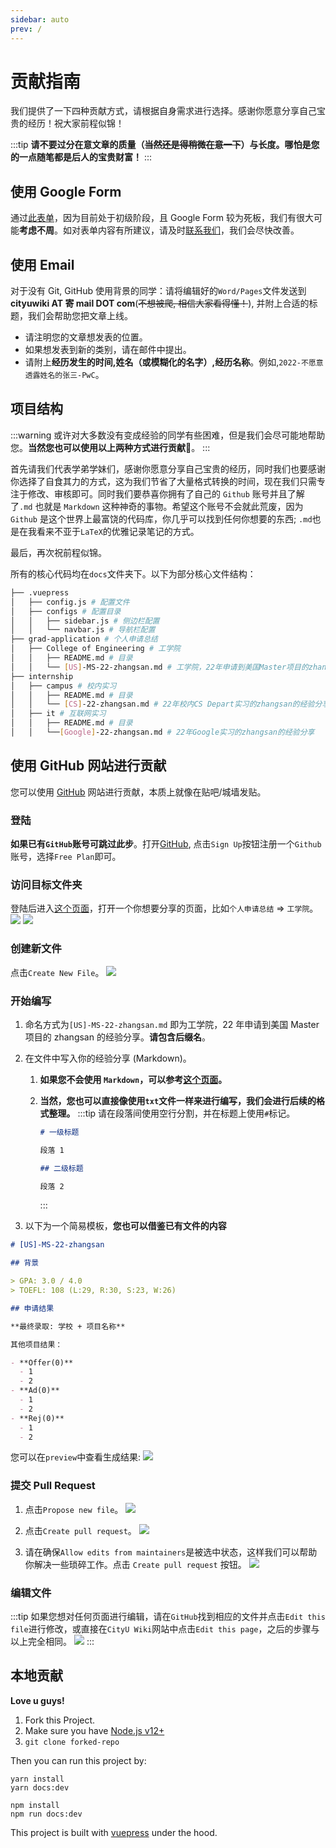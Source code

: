 ```yaml
---
sidebar: auto
prev: /
---
```


# 贡献指南

我们提供了一下四种贡献方式，请根据自身需求进行选择。感谢你愿意分享自己宝贵的经历！祝大家前程似锦！

:::tip
**请不要过分在意文章的质量（~~当然还是得稍微在意一下~~）与长度。哪怕是您的一点随笔都是后人的宝贵财富！**
:::

## 使用 Google Form <Badge type="tip" text="Easy" vertical="top" />

通过[此表单](https://forms.gle/6KzthXnnAgh3Ckx98)，因为目前处于初级阶段，且 Google Form 较为死板，我们有很大可能**考虑不周**。如对表单内容有所建议，请及时[联系我们](./feedback.md)，我们会尽快改善。

## 使用 Email <Badge type="tip" text="Easy" vertical="top" />

对于没有 Git, GitHub 使用背景的同学：请将编辑好的`Word/Pages`文件发送到**cityuwiki AT 寄 mail DOT com**(~~不想被爬, 相信大家看得懂！~~), 并附上合适的标题，我们会帮助您把文章上线。

- 请注明您的文章想发表的位置。
- 如果想发表到新的类别，请在邮件中提出。
- 请附上**经历发生的时间,姓名（或模糊化的名字）,经历名称**。例如,`2022-不愿意透露姓名的张三-PwC`。

## 项目结构

:::warning
或许对大多数没有变成经验的同学有些困难，但是我们会尽可能地帮助您。**当然您也可以使用以上两种方式进行贡献**:tada:。
:::

首先请我们代表学弟学妹们，感谢你愿意分享自己宝贵的经历，同时我们也要感谢你选择了自食其力的方式，这为我们节省了大量格式转换的时间，现在我们只需专注于修改、审核即可。同时我们要恭喜你拥有了自己的 `Github` 账号并且了解了`.md` 也就是 `Markdown` 这种神奇的事物。希望这个账号不会就此荒废，因为 `Github` 是这个世界上最富饶的代码库，你几乎可以找到任何你想要的东西; `.md`也是在我看来不亚于`LaTeX`的优雅记录笔记的方式。

最后，再次祝前程似锦。

所有的核心代码均在`docs`文件夹下。以下为部分核心文件结构：

```sh
├── .vuepress
│   ├── config.js # 配置文件
│   ├── configs # 配置目录
│   │   ├── sidebar.js # 侧边栏配置
│   │   └── navbar.js # 导航栏配置
├── grad-application # 个人申请总结
│   ├── College of Engineering # 工学院
│   │   ├── README.md # 目录
│   │   └── [US]-MS-22-zhangsan.md # 工学院，22年申请到美国Master项目的zhangsan的经验分享
├── internship
│   ├── campus # 校内实习
│   │   ├── README.md # 目录
│   │   └── [CS]-22-zhangsan.md # 22年校内CS Depart实习的zhangsan的经验分享
│   ├── it # 互联网实习
│   │   ├── README.md # 目录
│   │   └──[Google]-22-zhangsan.md # 22年Google实习的zhangsan的经验分享

```

## 使用 GitHub 网站进行贡献 <Badge type="warning" text="Medium" vertical="top" />

您可以使用 [GitHub](https://github.com) 网站进行贡献，本质上就像在贴吧/城墙发贴。

### 登陆

**如果已有`GitHub`账号可跳过此步**。打开[GitHub](https://github.com/), 点击`Sign Up`按钮注册一个`Github`账号，选择`Free Plan`即可。

### 访问目标文件夹

登陆后进入[这个页面](https://github.com/FyisFe/CityU-Wiki/tree/main/docs)，打开一个你想要分享的页面，比如`个人申请总结` => `工学院`。
![](./images/contribute-main.jpg)
![](./images/contribute-ceng.jpg)

### 创建新文件

点击`Create New File`。
![](./images/contribute-new-file.jpg)

### 开始编写

1.  命名方式为`[US]-MS-22-zhangsan.md` 即为工学院，22 年申请到美国 Master 项目的 zhangsan 的经验分享。**请包含后缀名**。
2.  在文件中写入你的经验分享 (Markdown)。

    1. **如果您不会使用 `Markdown`，可以参考[这个页面](https://www.runoob.com/markdown/md-tutorial.html)。**
    2. **当然，您也可以直接像使用`txt`文件一样来进行编写，我们会进行后续的格式整理。**
       :::tip
       请在段落间使用空行分割，并在标题上使用`#`标记。

       ```md
       # 一级标题

       段落 1

       ## 二级标题

       段落 2
       ```

       :::

3.  以下为一个简易模板，**您也可以借鉴已有文件的内容**

```md
# [US]-MS-22-zhangsan

## 背景

> GPA: 3.0 / 4.0
> TOEFL: 108 (L:29, R:30, S:23, W:26)

## 申请结果

**最终录取: 学校 + 项目名称**

其他项目结果：

- **Offer(0)**
  - 1
  - 2
- **Ad(0)**
  - 1
  - 2
- **Rej(0)**
  - 1
  - 2
```

您可以在`preview`中查看生成结果:
![](./images/contribute-preview.jpg)

### 提交 Pull Request

1. 点击`Propose new file`。
   ![](./images/contribute-propose.jpg)

2. 点击`Create pull request`。
   ![](./images/contribute-pr.jpg)

3. 请在确保`Allow edits from maintainers`是被选中状态，这样我们可以帮助你解决一些琐碎工作。点击 `Create pull request` 按钮。
   ![](./images/contribute-submit.jpg)

### 编辑文件

:::tip
如果您想对任何页面进行编辑，请在`GitHub`找到相应的文件并点击`Edit this file`进行修改，或直接在`CityU Wiki`网站中点击`Edit this page`，之后的步骤与以上完全相同。
![](./images/contribute-edit.jpg)
:::

## 本地贡献 <Badge type="danger" text="Advanced" vertical="top" />

**Love u guys!**

1. Fork this Project.
2. Make sure you have [Node.js v12+](https://nodejs.org/en/)
3. `git clone forked-repo`

Then you can run this project by:
<CodeGroup>
<CodeGroupItem title="YARN">

```bash:no-line-numbers
yarn install
yarn docs:dev
```

</CodeGroupItem>

  <CodeGroupItem title="NPM" active>

```bash:no-line-numbers
npm install
npm run docs:dev
```

  </CodeGroupItem>
</CodeGroup>

This project is built with [vuepress](https://v2.vuepress.vuejs.org/) under the hood.
